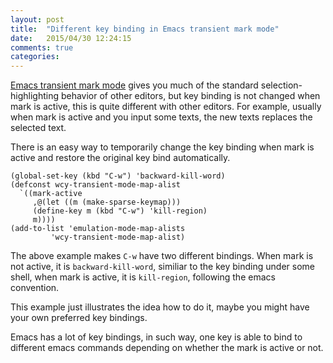 ```yaml
---
layout: post
title:  "Different key binding in Emacs transient mark mode"
date:   2015/04/30 12:24:15
comments: true
categories: 
---
```


[Emacs transient mark mode][] gives you much of the standard
selection-highlighting behavior of other editors, but key binding is
not changed when mark is active, this is quite different with other
editors. For example, usually when mark is active and you input some
texts, the new texts replaces the selected text.

There is an easy way to temporarily change the key binding when mark
is active and restore the original key bind automatically.

```elisp
(global-set-key (kbd "C-w") 'backward-kill-word)
(defconst wcy-transient-mode-map-alist
  `((mark-active
     ,@(let ((m (make-sparse-keymap)))
	 (define-key m (kbd "C-w") 'kill-region)
	 m))))
(add-to-list 'emulation-mode-map-alists
	     'wcy-transient-mode-map-alist)

```

The above example makes `C-w` have two different bindings. When mark
is not active, it is `backward-kill-word`, similiar to the key binding
under some shell, when mark is active, it is `kill-region`, following
the emacs convention.

This example just illustrates the idea how to do it, maybe you might
have your own preferred key bindings.

 
Emacs has a lot of key bindings, in such way, one key is able to bind
to different emacs commands depending on whether the mark is active or
not.


[Emacs transient mark mode]: http://www.emacswiki.org/emacs/TransientMarkMode
